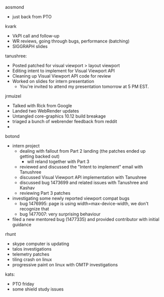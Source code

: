 aosmond
  * just back from PTO

kvark
  * VkPI call and follow-up
  * WR reviews, going through bugs, performance (batching)
  * SIGGRAPH slides

tanushree:
  * Posted patched for visual viewport > layout viewport
  * Editing intent to implement for Visual Viewport API
  * Cleaning up Visual Viewport API code for review 
  * Worked on slides for intern presentation 
    * You're invited to attend my presentation tomorrow at 5 PM EST. 

jrmuizel
  * Talked with Rick from Google
  * Landed two WebRender updates
  * Untangled core-graphics 10.12 build breakage
  * triaged a bunch of webrender feedback from reddit
  * 

botond
  * intern project 
    * dealing with fallout from Part 2 landing (the patches ended up getting backed out) 
      * will reland together with Part 3 
    * reviewed and discussed the "Intent to implement" email with Tanushree 
    * discussed Visual Viewport API implementation with Tanushree 
    * discussed bug 1473699 and related issues with Tanushree and Kashav 
    * reviewing Part 3 patches 
  * investigating some newly reported viewport compat bugs 
    * bug 1476995: page is using width=max-device-width, we don't recognize that 
    * bug 1477007: very surprising behaviour 
  * filed a new mentored bug (1477335) and provided contributor with initial guidance

rhunt
  * skype computer is updating
  * talos investigations
  * telemetry patches
  * tiling crash on linux
  * progressive paint on linux with OMTP investigations

kats:
  * PTO friday
  * some shield study issues
